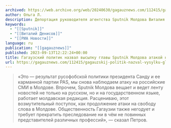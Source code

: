 ```yaml
---
archived: https://web.archive.org/web/20240630/gagauznews.com/112415/gagauzskij-politik-nazval-vysylku-glavy-sputnik-moldova-atakoj-na-svobodu-slova.html
author: Ольга Л.
description: Депортация руководителя агентства Sputnik Молдова Виталия Денисова – это возобновление атаки на свободу слова в стране, заявил РИА Новости лидер движения «Народный союз Гагаузии», депутат парламента автономии Виктор Петров, комментируя депортацию руководителя Sputnik Молдова Виталия Денисова. В среду Денисов сообщил РИА Новости, что его депортируют из Молдовы, выдано предписание о 10-летнем запрете на въезд в страну, поскольку он якобы представляет угрозу для национальной безопасности. «Это — результат русофобской политики президента Санду и ее карманной партии PAS, мы снова наблюдаем атаку на российские СМИ в Молдове. Впрочем, Sputnik Молдова вещает и ведет ленту новостей не только на русском, но и на […]
keywords:
  - "[[Sputnik]]"
  - "[[Виталий Денисов]]"
  - "[[РИА Новости]]"
language: ru
publication: "[[gagauznews]]"
published: 2023-09-13T12:22:24+00:00
title: Гагаузский политик назвал высылку главы Sputnik Молдова атакой на свободу слова
url: https://gagauznews.com/112415/gagauzskij-politik-nazval-vysylku-glavy-sputnik-moldova-atakoj-na-svobodu-slova.html
---
```


> «Это — результат русофобской политики президента Санду и ее карманной партии PAS, мы снова наблюдаем атаку на российские СМИ в Молдове. Впрочем, Sputnik Молдова вещает и ведет ленту новостей не только на русском, но и на государственном языке, работает молдавская редакция. Расцениваю, этот возмутительный поступок, как продолжение атаки на свободу слова в Молдове. Общественность Гагаузии также негодует и требует прекратить преследование ни в чём не повинных представителей различных профессий», — сказал Петров.